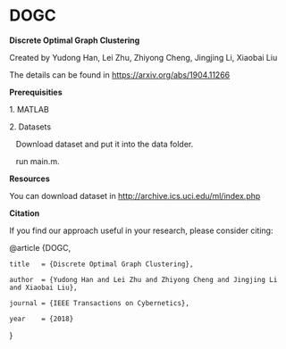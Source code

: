 # DOGC
**Discrete Optimal Graph Clustering**

Created by Yudong Han, Lei Zhu, Zhiyong Cheng, Jingjing Li, Xiaobai Liu 

The details can be found in https://arxiv.org/abs/1904.11266
 
 
 
**Prerequisities**

1. MATLAB

2. Datasets

   Download dataset and put it into the data folder.
   
   run main.m.
   

**Resources**

You can download dataset in http://archive.ics.uci.edu/ml/index.php


**Citation**

If you find our approach useful in your research, please consider citing:

  @article {DOGC, 

    title   = {Discrete Optimal Graph Clustering}, 

    author  = {Yudong Han and Lei Zhu and Zhiyong Cheng and Jingjing Li and Xiaobai Liu}, 

    journal = {IEEE Transactions on Cybernetics}, 

    year    = {2018}

  }
